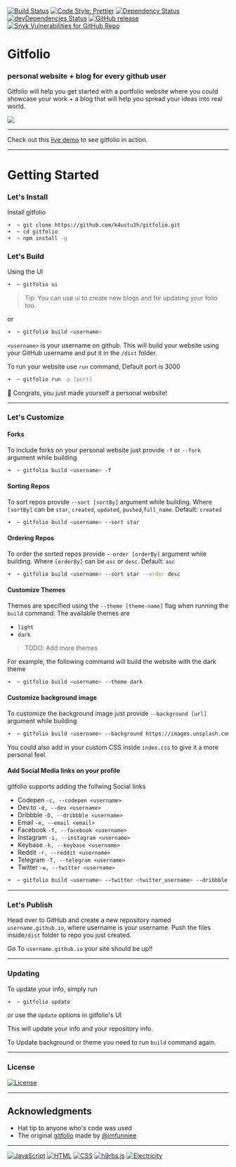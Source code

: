[![Build Status](https://img.shields.io/travis/k4ustu3h/gitfolio?style=for-the-badge)](https://travis-ci.org/k4ustu3h/gitfolio)
[![Code Style: Prettier](https://img.shields.io/badge/code_style-prettier-ff69b4.svg?style=for-the-badge)](https://github.com/prettier/prettier)
[![Dependency Status](https://img.shields.io/david/k4ustu3h/gitfolio?style=for-the-badge)](https://david-dm.org/k4ustu3h/gitfolio)
[![devDependencies Status](https://img.shields.io/david/dev/k4ustu3h/gitfolio?style=for-the-badge)](https://david-dm.org/k4ustu3h/gitfolio?type=dev)
[![GitHub release](https://img.shields.io/github/release/imfunniee/gitfolio.svg?style=for-the-badge)](https://github.com/imfunniee/gitfolio/releases/latest)
[![Snyk Vulnerabilities for GitHub Repo](https://img.shields.io/snyk/vulnerabilities/github/k4ustu3h/gitfolio?style=for-the-badge)](https://snyk.io/test/github/k4ustu3h/gitfolio?targetFile=package.json)

# Gitfolio

### personal website + blog for every github user

Gitfolio will help you get started with a portfolio website where you could showcase your work + a blog that will help you spread your ideas into real world.

<img src="https://i.imgur.com/eA6clZr.png">

---

Check out this [live demo](https://k4ustu3h.cf) to see gitfolio in action.

---

# Getting Started

### Let's Install

Install gitfolio

```sh
➜  ~ git clone https://github.com/k4ustu3h/gitfolio.git
➜  ~ cd gitfolio
➜  ~ npm install -g
```

### Let's Build

Using the UI

```sh
➜  ~ gitfolio ui
```

> Tip: You can use ui to create new blogs and for updating your folio too.

or

```sh
➜  ~ gitfolio build <username>
```

`<username>` is your username on github. This will build your website using your GitHub username and put it in the `/dist` folder.

To run your website use `run` command, Default port is 3000

```sh
➜  ~ gitfolio run -p [port]
```

🎉 Congrats, you just made yourself a personal website!

---

### Let's Customize

#### Forks

To include forks on your personal website just provide `-f` or `--fork` argument while building

```sh
➜  ~ gitfolio build <username> -f
```

#### Sorting Repos

To sort repos provide `--sort [sortBy]` argument while building. Where `[sortBy]` can be `star`, `created`, `updated`, `pushed`,`full_name`. Default: `created`

```sh
➜  ~ gitfolio build <username> --sort star
```

#### Ordering Repos

To order the sorted repos provide `--order [orderBy]` argument while building. Where `[orderBy]` can be `asc` or `desc`. Default: `asc`

```sh
➜  ~ gitfolio build <username> --sort star --order desc
```

#### Customize Themes

Themes are specified using the `--theme [theme-name]` flag when running the `build` command. The available themes are

-   `light`
-   `dark`

> TODO: Add more themes

For example, the following command will build the website with the dark theme

```sh
➜  ~ gitfolio build <username> --theme dark
```

#### Customize background image

To customize the background image just provide `--background [url]` argument while building

```sh
➜  ~ gitfolio build <username> --background https://images.unsplash.com/photo-1557277770-baf0ca74f908?w=1634
```

You could also add in your custom CSS inside `index.css` to give it a more personal feel.

#### Add Social Media links on your profile

gitfolio supports adding the follwing Social links

-   Codepen `-c, --codepen <username>`
-   Dev.to `-d, --dev <username>`
-   Dribbble `-D, --dribbble <username>`
-   Email `-e, --email <email>`
-   Facebook `-f, --facebook <username>`
-   Instagram `-i, --instagram <username>`
-   Keybase `-k, --keybase <username>`
-   Reddit `-r, --reddit <username>`
-   Telegram `-T, --telegram <username>`
-   Twitter `-w, --twitter <username>`

```sh
➜  ~ gitfolio build <username> --twitter <twitter_username> --dribbble <dribbble_username>
```

---

### Let's Publish

Head over to GitHub and create a new repository named `username.github.io`, where username is your username. Push the files inside`/dist` folder to repo you just created.

Go To `username.github.io` your site should be up!!

---

### Updating

To update your info, simply run

```sh
➜  ~ gitfolio update
```

or use the `Update` options in gitfolio's UI

This will update your info and your repository info.

To Update background or theme you need to run `build` command again.

---

### License

[![License](https://img.shields.io/github/license/k4ustu3h/gitfolio.svg?style=for-the-badge)](https://github.com/k4ustu3h/gitfolio/blob/master/LICENSE)

---

## Acknowledgments

-   Hat tip to anyone who's code was used
-   The original [gitfolio](https://github.com/imfunniee/gitfolio) made by [@imfunniee](https://github.com/imfunniee/)

---

[![JavaScript](https://forthebadge.com/images/badges/made-with-javascript.svg)](https://github.com/topics/javascript)
[![HTML](https://forthebadge.com/images/badges/uses-html.svg)](https://github.com/topics/html)
[![CSS](https://forthebadge.com/images/badges/uses-css.svg)](https://github.com/topics/css)
[![h9rbs.js](https://forthebadge.com/images/badges/uses-h9rbs.svg)](https://html9responsiveboilerstrapjs.com/)
[![Electricity](https://forthebadge.com/images/badges/powered-by-electricity.svg)](https://forthebadge.com)
